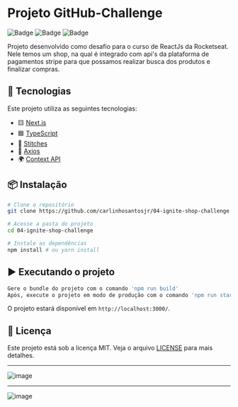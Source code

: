 # Projeto GitHub-Challenge

![Badge](https://img.shields.io/badge/TypeScript-007ACC?style=for-the-badge&logo=typescript&logoColor=white) ![Badge](https://img.shields.io/badge/next%20js-000000?style=for-the-badge&logo=nextdotjs&logoColor=white.svg) ![Badge](https://img.shields.io/badge/axios-671ddf?&style=for-the-badge&logo=axios&logoColor=white)

Projeto desenvolvido como desafio para o curso de ReactJs da Rocketseat. Nele temos um shop, na qual é integrado com api's da plataforma de pagamentos stripe para que possamos realizar busca dos produtos e finalizar compras.

## 🚀 Tecnologias

Este projeto utiliza as seguintes tecnologias:

- 🟨 [Next.js](https://nextjs.org/)
- 🟦 [TypeScript](https://www.typescriptlang.org/)
- 💅 [Stitches](https://stitches.dev/)
- 🔄 [Axios](https://axios-http.com/)
- 🌍 [Context API](https://react.dev/reference/react/useContext)

## 📦 Instalação

```bash
# Clone o repositório
git clone https://github.com/carlinhosantosjr/04-ignite-shop-challenge

# Acesse a pasta do projeto
cd 04-ignite-shop-challenge

# Instale as dependências
npm install # ou yarn install
```

## ▶️ Executando o projeto

```bash
Gere o bundle do projeto com o comando 'npm run build'
Após, execute o projeto em modo de produção com o comando 'npm run start'
```

O projeto estará disponível em `http://localhost:3000/`.


## 📝 Licença

Este projeto está sob a licença MIT. Veja o arquivo [LICENSE](LICENSE) para mais detalhes.

---

![image](https://github.com/user-attachments/assets/ff8950d2-3fc2-407b-b264-3f49ec38a6b1)

---

![image](https://github.com/user-attachments/assets/83d36b56-7d24-4c43-becc-ef1a1513c9a7)



